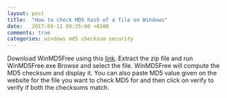 ```yaml
---
layout: post
title:  "How to check MD5 hash of a file on Windows"
date:   2017-04-11 09:35:00 +0100
comments: true
categories: windows md5 checksum security
---
```

Download WinMD5Free using this [link](http://winmd5.com/).
Extract the zip file and run WinMD5Free.exe
Browse and select the file. WinMD5Free will compute the MD5 checksum and display it.
You can also paste MD5 value given on the website for the file you want to check MD5 for and then click on verify to verify if both the checksums match.
